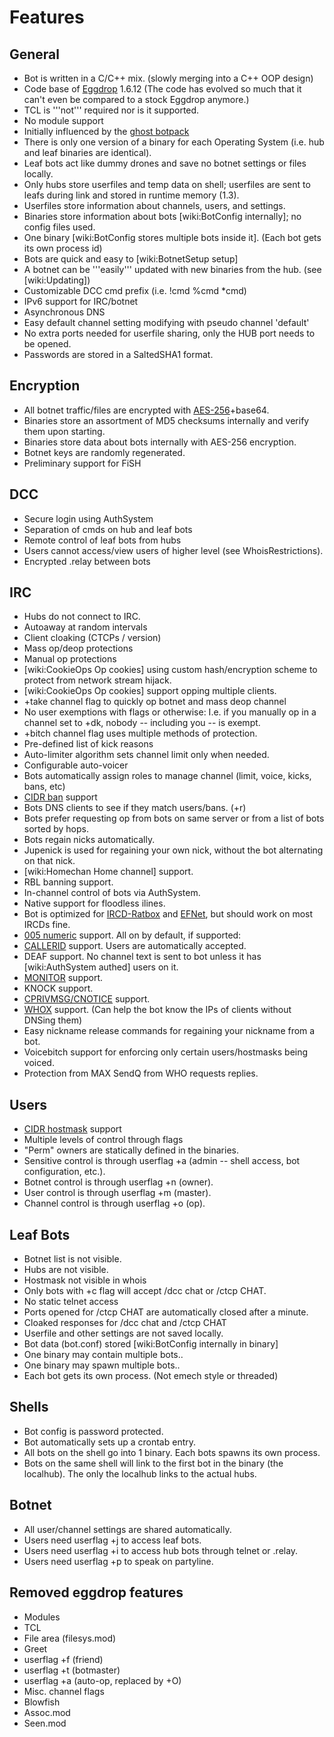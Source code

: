 # Features

## General
 * Bot is written in a C/C++ mix. (slowly merging into a C++ OOP design)
 * Code base of [Eggdrop](http://www.eggheads.org) 1.6.12 (The code has evolved so much that it can't even be compared to a stock Eggdrop anymore.)
 * TCL is '''not''' required nor is it supported.
 * No module support
 * Initially influenced by the [ghost botpack](http://ghost.botpack.net)
 * There is only one version of a binary for each Operating System (i.e. hub and leaf binaries are identical).
 * Leaf bots act like dummy drones and save no botnet settings or files locally.
 * Only hubs store userfiles and temp data on shell; userfiles are sent to leafs during link and stored in runtime memory (1.3).
 * Userfiles store information about channels, users, and settings.
 * Binaries store information about bots [wiki:BotConfig internally]; no config files used.
 * One binary [wiki:BotConfig stores multiple bots inside it]. (Each bot gets its own process id)
 * Bots are quick and easy to [wiki:BotnetSetup setup]
 * A botnet can be '''easily''' updated with new binaries from the hub. (see [wiki:Updating])
 * Customizable DCC cmd prefix (i.e. !cmd %cmd *cmd)
 * IPv6 support for IRC/botnet
 * Asynchronous DNS
 * Easy default channel setting modifying with pseudo channel 'default'
 * No extra ports needed for userfile sharing, only the HUB port needs to be opened.
 * Passwords are stored in a SaltedSHA1 format.

## Encryption
 * All botnet traffic/files are encrypted with [AES-256](http://en.wikipedia.org/wiki/Advanced_Encryption_Standard)+base64.
 * Binaries store an assortment of MD5 checksums internally and verify them upon starting.
 * Binaries store data about bots internally with AES-256 encryption.
 * Botnet keys are randomly regenerated.
 * Preliminary support for FiSH

## DCC
 * Secure login using AuthSystem
 * Separation of cmds on hub and leaf bots
 * Remote control of leaf bots from hubs
 * Users cannot access/view users of higher level (see WhoisRestrictions).
 * Encrypted .relay between bots

## IRC
 * Hubs do not connect to IRC.
 * Autoaway at random intervals
 * Client cloaking (CTCPs / version)
 * Mass op/deop protections
 * Manual op protections
 * [wiki:CookieOps Op cookies] using custom hash/encryption scheme to protect from network stream hijack.
 * [wiki:CookieOps Op cookies] support opping multiple clients.
 * +take channel flag to quickly op botnet and mass deop channel
 * No user exemptions with flags or otherwise: I.e. if you manually op in a channel set to +dk, nobody -- including you -- is exempt.
 * +bitch channel flag uses multiple methods of protection.
 * Pre-defined list of kick reasons
 * Auto-limiter algorithm sets channel limit only when needed.
 * Configurable auto-voicer
 * Bots automatically assign roles to manage channel (limit, voice, kicks, bans, etc)
 * [CIDR ban](http://svn.ratbox.org/svnroot/ircd-ratbox/trunk/doc/CIDR.txt) support
 * Bots DNS clients to see if they match users/bans. (+r)
 * Bots prefer requesting op from bots on same server or from a list of bots sorted by hops.
 * Bots regain nicks automatically.
  * Jupenick is used for regaining your own nick, without the bot alternating on that nick.
 * [wiki:Homechan Home channel] support.
 * RBL banning support.
 * In-channel control of bots via AuthSystem.
 * Native support for floodless ilines.
 * Bot is optimized for [IRCD-Ratbox](http://www.ircd-ratbox.org/) and [EFNet](http://www.efnet.org), but should work on most IRCDs fine.
 * [005 numeric](http://www.irc.org/tech_docs/005.html) support. All on by default, if supported:
  * [CALLERID](http://svn.ratbox.org/svnroot/ircd-ratbox/trunk/doc/modeg.txt) support. Users are automatically accepted.
  * DEAF support. No channel text is sent to bot unless it has [wiki:AuthSystem authed] users on it.
  * [MONITOR](http://svn.ratbox.org/svnroot/ircd-ratbox/trunk/doc/monitor.txt) support.
  * KNOCK support.
  * [CPRIVMSG/CNOTICE](http://ircu.sourceforge.net/release.2.10.02-cprivmsg.html) support.
  * [WHOX](http://ircu.sourceforge.net/release.2.10.01-who.html) support. (Can help the bot know the IPs of clients without DNSing them)
 * Easy nickname release commands for regaining your nickname from a bot.
 * Voicebitch support for enforcing only certain users/hostmasks being voiced.
 * Protection from MAX SendQ from WHO requests replies.

## Users
 * [CIDR hostmask](http://svn.ratbox.org/svnroot/ircd-ratbox/trunk/doc/CIDR.txt) support
 * Multiple levels of control through flags
 * "Perm" owners are statically defined in the binaries.
 * Sensitive control is through userflag +a (admin -- shell access, bot configuration, etc.).
 * Botnet control is through userflag +n (owner).
 * User control is through userflag +m (master).
 * Channel control is through userflag +o (op).


## Leaf Bots
 * Botnet list is not visible.
 * Hubs are not visible.
 * Hostmask not visible in whois
 * Only bots with +c flag will accept /dcc chat or /ctcp CHAT.
 * No static telnet access
 * Ports opened for /ctcp CHAT are automatically closed after a minute.
 * Cloaked responses for /dcc chat and /ctcp CHAT
 * Userfile and other settings are not saved locally.
 * Bot data (bot.conf) stored [wiki:BotConfig internally in binary]
 * One binary may contain multiple bots..
 * One binary may spawn multiple bots..
 * Each bot gets its own process. (Not emech style or threaded)

## Shells
 * Bot config is password protected.
 * Bot automatically sets up a crontab entry.
 * All bots on the shell go into 1 binary. Each bots spawns its own process.
 * Bots on the same shell will link to the first bot in the binary (the localhub). The only the localhub links to the actual hubs.

## Botnet
 * All user/channel settings are shared automatically.
 * Users need userflag +j to access leaf bots.
 * Users need userflag +i to access hub bots through telnet or .relay.
 * Users need userflag +p to speak on partyline.

## Removed eggdrop features
 * Modules
 * TCL
 * File area (filesys.mod)
 * Greet
 * userflag +f (friend)
 * userflag +t (botmaster)
 * userflag +a (auto-op, replaced by +O)
 * Misc. channel flags
 * Blowfish
 * Assoc.mod
 * Seen.mod
